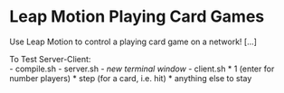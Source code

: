 Leap Motion Playing Card Games
==============================

Use Leap Motion to control a playing card game on a network! [...]

To Test Server-Client:  
    - compile.sh
    - server.sh
    - *new terminal window*
    - client.sh
        * 1 (enter for number players)
        * step (for a card, i.e. hit)
        * anything else to stay
